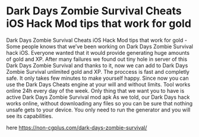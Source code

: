 # Dark Days Zombie Survival Cheats iOS Hack Mod tips that work for gold

Dark Days Zombie Survival Cheats iOS Hack Mod tips that work for gold - Some people knows that we’ve been working on Dark Days Zombie Survival hack iOS. Everyone wanted that it would provide generating huge amounts of gold and XP. After many failures we found out tiny hole in server of this Dark Days Zombie Survival and thanks to it, now we can add to Dark Days Zombie Survival unlimited gold and XP. The proccess is fast and completly safe. It only takes few minutes to make yourself happy. Since now you can use the Dark Days Cheats engine at your will and without limits. Tool works online 24h every day of the week. Only thing that we want you to have is active Dark Days Zombie Survival mod apk As we told, our Dark Days hack works online, without downloading any files so you can be sure that nothing unsafe gets to your device. You only need to run the generator and you will see its capabilities.

here https://non-cgplus.com/dark-days-zombie-survival/
